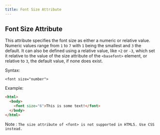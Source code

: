 ```yaml
---
title: Font Size Attribute
---
```

## Font Size Attribute

This attribute specifies the font size as either a numeric or relative value. Numeric values range from `1` to `7` with `1` being the smallest and `3` the default. It can also be defined using a relative value, like `+2` or `-3`, which set it relative to the value of the size attribute of the `<basefont>` element, or relative to `3`, the default value, if none does exist.

Syntax: 

`<font size="number">
`

Example:
```html
<html>
  <body>
    <font size="6">This is some text!</font>
  </body>
</html>
```

Note : `The size attribute of <font> is not supported in HTML5. Use CSS instead.`
